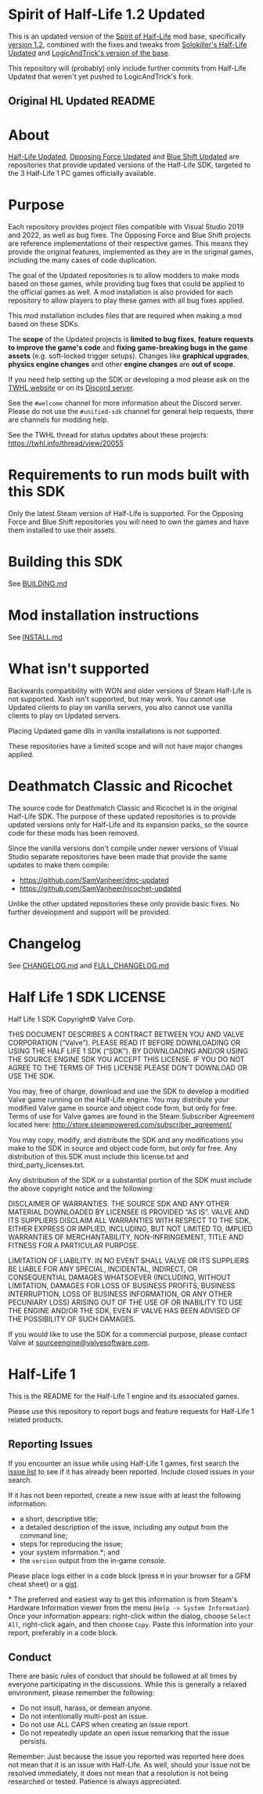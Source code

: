 # Spirit of Half-Life 1.2 Updated

This is an updated version of the [Spirit of Half-Life](https://www.moddb.com/mods/spirit-of-half-life) mod base, specifically [version 1.2](https://www.moddb.com/mods/spirit-of-half-life/downloads/sohl-v12-with-source-code), combined with the fixes and tweaks from [Solokiller's Half-Life Updated](https://github.com/SamVanheer/halflife-updated) and [LogicAndTrick's version of the base](https://github.com/LogicAndTrick/halflife-updated/tree/spirit/spirit-1.2).

This repository will (probably) only include further commits from Half-Life Updated that weren't yet pushed to LogicAndTrick's fork.

## Original HL Updated README

About
======================

[Half-Life Updated](https://github.com/SamVanheer/halflife-updated), [Opposing Force Updated](https://github.com/SamVanheer/halflife-op4-updated) and [Blue Shift Updated](https://github.com/SamVanheer/halflife-bs-updated) are repositories that provide updated versions of the Half-Life SDK, targeted to the 3 Half-Life 1 PC games officially available.

Purpose
======================

Each repository provides project files compatible with Visual Studio 2019 and 2022, as well as bug fixes. The Opposing Force and Blue Shift projects are reference implementations of their respective games. This means they provide the original features, implemented as they are in the original games, including the many cases of code duplication.

The goal of the Updated repositories is to allow modders to make mods based on these games, while providing bug fixes that could be applied to the official games as well. A mod installation is also provided for each repository to allow players to play these games with all bug fixes applied.

This mod installation includes files that are required when making a mod based on these SDKs.

The **scope** of the Updated projects is **limited to bug fixes**, **feature requests to improve the game's code** and **fixing game-breaking bugs in the game assets** (e.g. soft-locked trigger setups). Changes like **graphical upgrades**, **physics engine changes** and other **engine changes** are **out of scope**.

If you need help setting up the SDK or developing a mod please ask on the [TWHL website](https://twhl.info/) or on its [Discord server](https://discord.gg/jEw8EqD).

See the `#welcome` channel for more information about the Discord server. Please do not use the `#unified-sdk` channel for general help requests, there are channels for modding help.

See the TWHL thread for status updates about these projects: https://twhl.info/thread/view/20055

Requirements to run mods built with this SDK
======================

Only the latest Steam version of Half-Life is supported. For the Opposing Force and Blue Shift repositories you will need to own the games and have them installed to use their assets.

Building this SDK
======================

See [BUILDING.md](BUILDING.md)

Mod installation instructions
======================

See [INSTALL.md](INSTALL.md)

What isn't supported
======================

Backwards compatibility with WON and older versions of Steam Half-Life is not supported. Xash isn't supported, but may work. You cannot use Updated clients to play on vanilla servers, you also cannot use vanilla clients to play on Updated servers.

Placing Updated game dlls in vanilla installations is not supported.

These repositories have a limited scope and will not have major changes applied.

Deathmatch Classic and Ricochet
======================

The source code for Deathmatch Classic and Ricochet is in the original Half-Life SDK. The purpose of these updated repositories is to provide updated versions only for Half-Life and its expansion packs, so the source code for these mods has been removed.

Since the vanilla versions don't compile under newer versions of Visual Studio separate repositories have been made that provide the same updates to make them compile:
* https://github.com/SamVanheer/dmc-updated
* https://github.com/SamVanheer/ricochet-updated

Unlike the other updated repositories these only provide basic fixes. No further development and support will be provided.

Changelog
======================

See [CHANGELOG.md](CHANGELOG.md) and [FULL_CHANGELOG.md](FULL_CHANGELOG.md)

Half Life 1 SDK LICENSE
======================

Half Life 1 SDK Copyright© Valve Corp.  

THIS DOCUMENT DESCRIBES A CONTRACT BETWEEN YOU AND VALVE CORPORATION (“Valve”).  PLEASE READ IT BEFORE DOWNLOADING OR USING THE HALF LIFE 1 SDK (“SDK”). BY DOWNLOADING AND/OR USING THE SOURCE ENGINE SDK YOU ACCEPT THIS LICENSE. IF YOU DO NOT AGREE TO THE TERMS OF THIS LICENSE PLEASE DON’T DOWNLOAD OR USE THE SDK.

You may, free of charge, download and use the SDK to develop a modified Valve game running on the Half-Life engine.  You may distribute your modified Valve game in source and object code form, but only for free. Terms of use for Valve games are found in the Steam Subscriber Agreement located here: http://store.steampowered.com/subscriber_agreement/ 

You may copy, modify, and distribute the SDK and any modifications you make to the SDK in source and object code form, but only for free.  Any distribution of this SDK must include this license.txt and third_party_licenses.txt.  
 
Any distribution of the SDK or a substantial portion of the SDK must include the above copyright notice and the following: 

DISCLAIMER OF WARRANTIES.  THE SOURCE SDK AND ANY OTHER MATERIAL DOWNLOADED BY LICENSEE IS PROVIDED “AS IS”.  VALVE AND ITS SUPPLIERS DISCLAIM ALL WARRANTIES WITH RESPECT TO THE SDK, EITHER EXPRESS OR IMPLIED, INCLUDING, BUT NOT LIMITED TO, IMPLIED WARRANTIES OF MERCHANTABILITY, NON-INFRINGEMENT, TITLE AND FITNESS FOR A PARTICULAR PURPOSE.  

LIMITATION OF LIABILITY.  IN NO EVENT SHALL VALVE OR ITS SUPPLIERS BE LIABLE FOR ANY SPECIAL, INCIDENTAL, INDIRECT, OR CONSEQUENTIAL DAMAGES WHATSOEVER (INCLUDING, WITHOUT LIMITATION, DAMAGES FOR LOSS OF BUSINESS PROFITS, BUSINESS INTERRUPTION, LOSS OF BUSINESS INFORMATION, OR ANY OTHER PECUNIARY LOSS) ARISING OUT OF THE USE OF OR INABILITY TO USE THE ENGINE AND/OR THE SDK, EVEN IF VALVE HAS BEEN ADVISED OF THE POSSIBILITY OF SUCH DAMAGES.  
 
 
If you would like to use the SDK for a commercial purpose, please contact Valve at sourceengine@valvesoftware.com.


Half-Life 1
======================

This is the README for the Half-Life 1 engine and its associated games.

Please use this repository to report bugs and feature requests for Half-Life 1 related products.

Reporting Issues
----------------

If you encounter an issue while using Half-Life 1 games, first search the [issue list](https://github.com/ValveSoftware/halflife/issues) to see if it has already been reported. Include closed issues in your search.

If it has not been reported, create a new issue with at least the following information:

- a short, descriptive title;
- a detailed description of the issue, including any output from the command line;
- steps for reproducing the issue;
- your system information.\*; and
- the `version` output from the in‐game console.

Please place logs either in a code block (press `M` in your browser for a GFM cheat sheet) or a [gist](https://gist.github.com).

\* The preferred and easiest way to get this information is from Steam's Hardware Information viewer from the menu (`Help -> System Information`). Once your information appears: right-click within the dialog, choose `Select All`, right-click again, and then choose `Copy`. Paste this information into your report, preferably in a code block.

Conduct
-------


There are basic rules of conduct that should be followed at all times by everyone participating in the discussions.  While this is generally a relaxed environment, please remember the following:

- Do not insult, harass, or demean anyone.
- Do not intentionally multi-post an issue.
- Do not use ALL CAPS when creating an issue report.
- Do not repeatedly update an open issue remarking that the issue persists.

Remember: Just because the issue you reported was reported here does not mean that it is an issue with Half-Life.  As well, should your issue not be resolved immediately, it does not mean that a resolution is not being researched or tested.  Patience is always appreciated.
